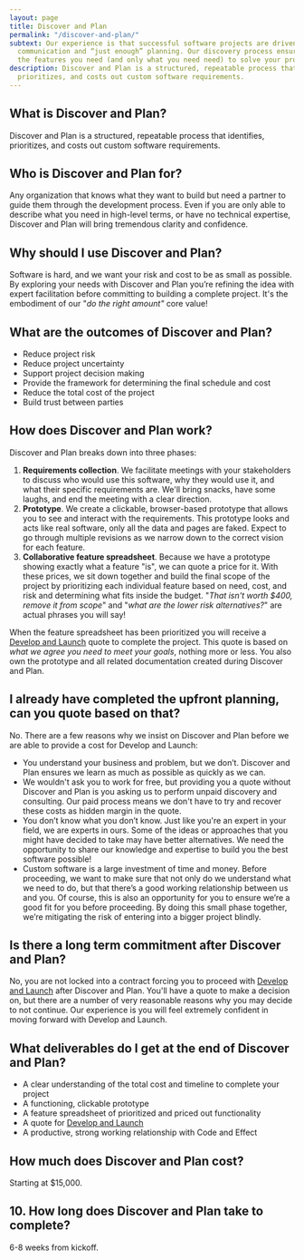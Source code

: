 ```yaml
---
layout: page
title: Discover and Plan
permalink: "/discover-and-plan/"
subtext: Our experience is that successful software projects are driven by clear
  communication and “just enough” planning. Our discovery process ensures you get
  the features you need (and only what you need need) to solve your problem.
description: Discover and Plan is a structured, repeatable process that identifies,
  prioritizes, and costs out custom software requirements.
---
```

## What is Discover and Plan?

Discover and Plan is a structured, repeatable process that identifies, prioritizes, and costs out custom software requirements.

## Who is Discover and Plan for?

Any organization that knows what they want to build but need a partner to guide them through the development process. Even if you are only able to describe what you need in high-level terms, or have no technical expertise, Discover and Plan will bring tremendous clarity and confidence.

## Why should I use Discover and Plan?

Software is hard, and we want your risk and cost to be as small as possible. By exploring your needs with Discover and Plan you’re refining the idea with expert facilitation before committing to building a complete project. It's the embodiment of our "_do the right amount"_ core value!

## What are the outcomes of Discover and Plan?

* Reduce project risk
* Reduce project uncertainty
* Support project decision making
* Provide the framework for determining the final schedule and cost
* Reduce the total cost of the project
* Build trust between parties

## How does Discover and Plan work?

Discover and Plan breaks down into three phases:

1. **Requirements collection**. We facilitate meetings with your stakeholders to discuss who would use this software, why they would use it, and what their specific requirements are. We'll bring snacks, have some laughs, and end the meeting with a clear direction.
2. **Prototype**. We create a clickable, browser-based prototype that allows you to see and interact with the requirements. This prototype looks and acts like real software, only all the data and pages are faked. Expect to go through multiple revisions as we narrow down to the correct vision for each feature.
3. **Collaborative feature spreadsheet**. Because we have a prototype showing exactly what a feature "is", we can quote a price for it. With these prices, we sit down together and build the final scope of the project by prioritizing each individual feature based on need, cost, and risk and determining what fits inside the budget. "_That isn't worth $400, remove it from scope_" and "_what are the lower risk alternatives?_" are actual phrases you will say!

When the feature spreadsheet has been prioritized you will receive a [Develop and Launch](https://www.codeandeffect.com/develop-and-launch/) quote to complete the project. This quote is based on _what we agree you need to meet your goals_, nothing more or less. You also own the prototype and all related documentation created during Discover and Plan.

## I already have completed the upfront planning, can you quote based on that?

No. There are a few reasons why we insist on Discover and Plan before we are able to provide a cost for Develop and Launch:

* You understand your business and problem, but we don’t. Discover and Plan ensures we learn as much as possible as quickly as we can.
* We wouldn't ask you to work for free, but providing you a quote without Discover and Plan is you asking us to perform unpaid discovery and consulting. Our paid process means we don't have to try and recover these costs as hidden margin in the quote.
* You don’t know what you don’t know. Just like you're an expert in your field, we are experts in ours. Some of the ideas or approaches that you might have decided to take may have better alternatives. We need the opportunity to share our knowledge and expertise to build you the best software possible!
* Custom software is a large investment of time and money. Before proceeding, we want to make sure that not only do we understand what we need to do, but that there’s a good working relationship between us and you. Of course, this is also an opportunity for you to ensure we’re a good fit for you before proceeding. By doing this small phase together, we’re mitigating the risk of entering into a bigger project blindly.

## Is there a long term commitment after Discover and Plan?

No, you are not locked into a contract forcing you to proceed with [Develop and Launch](https://www.codeandeffect.com/develop-and-launch/) after Discover and Plan. You'll have a quote to make a decision on, but there are a number of very reasonable reasons why you may decide to not continue. Our experience is you will feel extremely confident in moving forward with Develop and Launch.

## What deliverables do I get at the end of Discover and Plan?

* A clear understanding of the total cost and timeline to complete your project
* A functioning, clickable prototype
* A feature spreadsheet of prioritized and priced out functionality
* A quote for [Develop and Launch](https://www.codeandeffect.com/develop-and-launch/)
* A productive, strong working relationship with Code and Effect

## How much does Discover and Plan cost?

Starting at $15,000.

## 10. How long does Discover and Plan take to complete?

6-8 weeks from kickoff.
